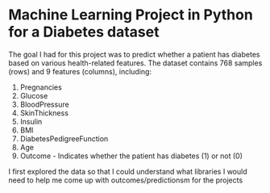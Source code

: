 # Machine Learning Project in Python for a Diabetes dataset
The goal I had for this project was to predict whether a patient has diabetes based on various health-related features.
The dataset contains 768 samples (rows) and 9 features (columns), including:
1. Pregnancies
2. Glucose
3. BloodPressure
4. SkinThickness
5. Insulin
6. BMI
7. DiabetesPedigreeFunction
8. Age
9. Outcome - Indicates whether the patient has diabetes (1) or not (0)

I first explored the data so that I could understand what libraries I would need to help me come up with outcomes/predictionsm for the projects
